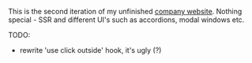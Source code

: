 This is the second iteration of my unfinished [company website](https://ekc-vector.ru/). Nothing special - SSR and different UI's such as accordions, modal windows etc.


TODO:

- rewrite 'use click outside' hook, it's ugly (?)
